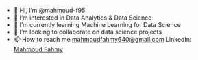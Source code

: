 - 👋 Hi, I’m @mahmoud-f95
- 👀 I’m interested in Data Analytics & Data Science
- 🌱 I’m currently learning Machine Learning for Data Science
- 💞️ I’m looking to collaborate on data science projects
- 📫 How to reach me mahmoudfahmy640@gmail.com 
                      LinkedIn:  [Mahmoud Fahmy](linkedin.com/in/mahmoud-fahmy-067a5a138)

<!---

--->
